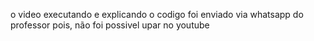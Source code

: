 o video executando e explicando o codigo foi enviado via whatsapp do professor pois, não foi possivel upar no  youtube
